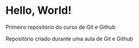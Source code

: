 # Hello, World!
 Primeiro repositório do curso de Git e Github

Repositório criado durante uma aula de Git e Github